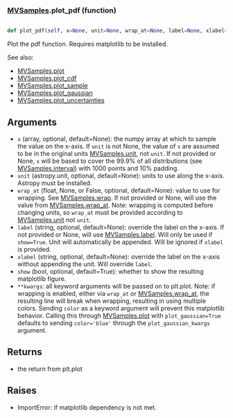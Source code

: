 ### [MVSamples](MVSamples.md).plot_pdf (function)


```py

def plot_pdf(self, x=None, unit=None, wrap_at=None, label=None, xlabel=None, show=False, **kwargs)

```



Plot the pdf function.  Requires matplotlib to be installed.

See also:

* [MVSamples.plot](MVSamples.plot.md)
* [MVSamples.plot_cdf](MVSamples.plot_cdf.md)
* [MVSamples.plot_sample](MVSamples.plot_sample.md)
* [MVSamples.plot_gaussian](MVSamples.plot_gaussian.md)
* [MVSamples.plot_uncertainties](MVSamples.plot_uncertainties.md)

Arguments
-----------
* `x` (array, optional, default=None): the numpy array at which to
    sample the value on the x-axis.  If `unit` is not None, the value
    of `x` are assumed to be in the original units [MVSamples.unit](MVSamples.unit.md),
    not `unit`.  If not provided or None, `x` will be based to cover
    the 99.9% of all distributions (see [MVSamples.interval](MVSamples.interval.md)) with 1000
    points and 10% padding.
* `unit` (astropy.unit, optional, default=None): units to use along
    the x-axis.  Astropy must be installed.
* `wrap_at` (float, None, or False, optional, default=None): value to
    use for wrapping.  See [MVSamples.wrap](MVSamples.wrap.md).  If not provided or None,
    will use the value from [MVSamples.wrap_at](MVSamples.wrap_at.md).  Note: wrapping is
    computed before changing units, so `wrap_at` must be provided
    according to [MVSamples.unit](MVSamples.unit.md) not `unit`.
* `label` (string, optional, default=None): override the label on the
    x-axis.  If not provided or None, will use [MVSamples.label](MVSamples.label.md).  Will
    only be used if `show=True`.  Unit will automatically be appended.
    Will be ignored if `xlabel` is provided.
* `xlabel` (string, optional, default=None): override the label on the
    x-axis without appending the unit.  Will override `label`.
* `show` (bool, optional, default=True): whether to show the resulting
    matplotlib figure.
* `**kwargs`: all keyword arguments will be passed on to plt.plot.  Note:
    if wrapping is enabled, either via `wrap_at` or [MVSamples.wrap_at](MVSamples.wrap_at.md),
    the resulting line will break when wrapping, resulting in using multiple
    colors.  Sending `color` as a keyword argument will prevent this
    matplotlib behavior.  Calling this through [MVSamples.plot](MVSamples.plot.md) with
    `plot_gaussian=True` defaults to sending `color='blue'` through
    the `plot_gaussian_kwargs` argument.

Returns
--------
* the return from plt.plot

Raises
--------
* ImportError: if matplotlib dependency is not met.

